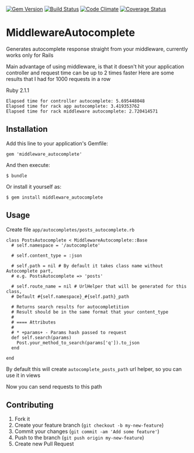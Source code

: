 [![Gem Version](https://badge.fury.io/rb/middleware_autocomplete.svg)](http://badge.fury.io/rb/middleware_autocomplete)
[![Build Status](https://travis-ci.org/simpl1g/middleware_autocomplete.svg)](https://travis-ci.org/simpl1g/middleware_autocomplete)
[![Code Climate](https://codeclimate.com/github/simpl1g/middleware_autocomplete.png)](https://codeclimate.com/github/simpl1g/middleware_autocomplete)
[![Coverage Status](https://coveralls.io/repos/simpl1g/middleware_autocomplete/badge.png)](https://coveralls.io/r/simpl1g/middleware_autocomplete)

# MiddlewareAutocomplete

Generates autocomplete response straight from your middleware, currently works only for Rails

Main advantage of using middleware, is that it doesn't hit your application controller and request time can be up to 2 times faster
Here are some results that I had for 1000 requests in a row

Ruby 2.1.1

    Elapsed time for controller autocomplete: 5.695448048
    Elapsed time for rack app autocomplete: 3.419353762
    Elapsed time for rack middleware autocomplete: 2.720414571

## Installation

Add this line to your application's Gemfile:

    gem 'middleware_autocomplete'

And then execute:

    $ bundle

Or install it yourself as:

    $ gem install middleware_autocomplete

## Usage

Create file ```app/autocompletes/posts_autocomplete.rb```

    class PostsAutocomplete < MiddlewareAutocomplete::Base
      # self.namespace = '/autocomplete'

      # self.content_type = :json

      # self.path = nil # By default it takes class name without Autocomplete part,
      # e.g. PostsAutocomplete => 'posts'

      # self.route_name = nil # UrlHelper that will be generated for this class,
      # Default #{self.namespace}_#{self.path}_path

      # Returns search results for autocompletition
      # Result should be in the same format that your content_type
      #
      # ==== Attributes
      #
      # * +params+ - Params hash passed to request
      def self.search(params)
        Post.your_method_to_search(params['q']).to_json
      end

    end

By default this will create ```autocomplete_posts_path``` url helper, so you can use it in views

Now you can send requests to this path


## Contributing

1. Fork it
2. Create your feature branch (`git checkout -b my-new-feature`)
3. Commit your changes (`git commit -am 'Add some feature'`)
4. Push to the branch (`git push origin my-new-feature`)
5. Create new Pull Request
